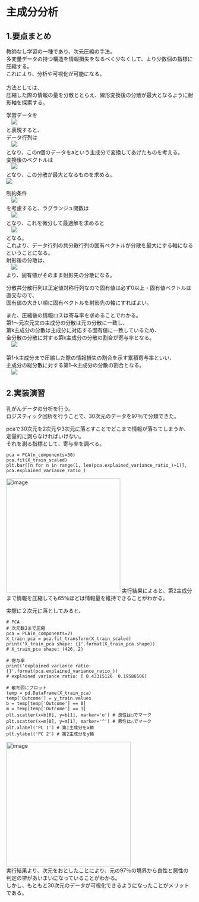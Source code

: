 # 主成分分析
## 1.要点まとめ
教師なし学習の一種であり、次元圧縮の手法。</br>
多変量データの持つ構造を情報損失をなるべく少なくして、より少数個の指標に圧縮する。</br>
これにより、分析や可視化が可能になる。</br>
</br>
方法としては、</br>
圧縮した際の情報の量を分散ととらえ、線形変換後の分散が最大となるように射影軸を探索する。</br>

学習データを</br>
　<img src="https://latex.codecogs.com/gif.latex?X_i&space;=&space;\left(&space;x_{i1},&space;x_{i2},&space;...,&space;x_{im}&space;\right)"></br>
と表現すると、</br>
データ行列は</br>
　<img src="https://latex.codecogs.com/gif.latex?\bar{X}&space;=&space;\left(&space;x_{i1}-\bar{x},&space;x_{i2}-\bar{x}&space;,&space;...,&space;x_{im}-\bar{x}&space;\right)^T">  </br>
となり、このn個のデータをaという主成分で変換してあげたものを考える。</br>
変換後のベクトルは</br>
　<img src="https://latex.codecogs.com/gif.latex?s_j&space;=&space;\bar{X}a_j">  </br>
となり、この分散が最大となるものを求める。</br>
<img src="https://latex.codecogs.com/gif.latex?Var(s_j)&space;=&space;\frac{1}{n}s_{j}^Ts_j&space;=&space;\frac{1}{n}\left(&space;\bar{X}a_j&space;\right&space;)\left(&space;\bar{X}a_j&space;\right&space;)^T&space;=&space;a_j^TVar(\bar{X})a_j"></br>

制約条件</br>
　<img src="https://latex.codecogs.com/gif.latex?a_j^Ta_j&space;=&space;1"></br>
を考慮すると、ラグランジュ関数は</br>
　<img src="https://latex.codecogs.com/gif.latex?E(a_j)&space;=&space;a_j^TVar(\bar{X})a_j&space;-&space;\lambda&space;\left(&space;a_j^Ta_j&space;-&space;1\right&space;)"></br>
となり、これを微分して最適解を求めると  </br>
　<img src="https://latex.codecogs.com/gif.latex?Var(\bar{X})a_j&space;=&space;\lambda&space;a_j"></br>
となる。</br>
これより、データ行列の共分散行列の固有ベクトルが分散を最大にする軸になるということになる。</br>
射影後の分散は、</br>
　<img src="https://latex.codecogs.com/gif.latex?Var(s_j)&space;=&space;a_1^TVar(\bar{X})a_1&space;=&space;\lambda_1&space;a_1^Ta_1&space;=&space;\lambda_1"> </br>
より、固有値がそのまま射影先の分散になる。</br>

分散共分散行列は正定値対称行列なので固有値は必ず0以上・固有値ベクトルは直交なので、</br>
固有値の大きい順に固有ベクトルを射影先の軸にすればよい。</br>

また、圧縮後の情報ロスは寄与率を求めることでわかる。</br>
第1～元次元文の主成分の分散は元の分散に一致し、</br>
第k主成分の分散は主成分に対応する固有値に一致しているため、</br>
全分散の分散に対する第k主成分の分散の割合が寄与率となる。 </br>
　<img src="https://latex.codecogs.com/gif.latex?c_k&space;=&space;\frac{\lambda_k}{\sum_{i=1}^{m}&space;\lambda_i}">  </br>

第1-k主成分まで圧縮した際の情報損失の割合を示す累積寄与率といい、</br>
主成分の総分散に対する第1~k主成分の分散の割合となる。</br>
　<img src="https://latex.codecogs.com/gif.latex?c_k&space;=&space;\frac{\sum_{j=1}^{k}&space;\lambda_j}{\sum_{i=1}^{m}&space;\lambda_i}"></br>

## 2.実装演習
乳がんデータの分析を行う。</br>
ロジスティック回析を行うことで、30次元のデータを97％で分類できた。

pcaで30次元を2次元や3次元に落とすことでどこまで情報が落ちてしまうか、定量的に測らなければいけない。</br>
それを測る指標として、寄与率を調べる。</br>
```code
pca = PCA(n_components=30)
pca.fit(X_train_scaled)
plt.bar([n for n in range(1, len(pca.explained_variance_ratio_)+1)], pca.explained_variance_ratio_)
```
<img width="307" alt="image" src="https://user-images.githubusercontent.com/57135683/146600082-360f7cce-ea7f-4d31-8dce-6da1ed242a88.png">
実行結果によると、第2主成分まで情報を圧縮しても65％ほどは情報量を維持できることがわかる。

実際に２次元に落としてみると、</br>
```code
# PCA
# 次元数2まで圧縮
pca = PCA(n_components=2)
X_train_pca = pca.fit_transform(X_train_scaled)
print('X_train_pca shape: {}'.format(X_train_pca.shape))
# X_train_pca shape: (426, 2)

# 寄与率
print('explained variance ratio: {}'.format(pca.explained_variance_ratio_))
# explained variance ratio: [ 0.43315126  0.19586506]

# 散布図にプロット
temp = pd.DataFrame(X_train_pca)
temp['Outcome'] = y_train.values
b = temp[temp['Outcome'] == 0]
m = temp[temp['Outcome'] == 1]
plt.scatter(x=b[0], y=b[1], marker='o') # 良性は○でマーク
plt.scatter(x=m[0], y=m[1], marker='^') # 悪性は△でマーク
plt.xlabel('PC 1') # 第1主成分をx軸
plt.ylabel('PC 2') # 第2主成分をy軸
```
<img width="335" alt="image" src="https://user-images.githubusercontent.com/57135683/146600580-94f21c69-131d-4f40-a3fe-61cb3cfc61c1.png"></br>
実行結果より、次元をおとしたことにより、元の97％の境界から良性と悪性の判定の堺があいまいになっていることがわかる。</br>
しかし、もともと30次元のデータが可視化できるようになったことがメリットである。</br>

